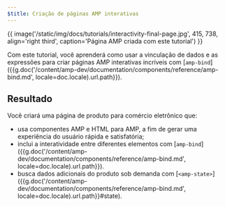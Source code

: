 ```yaml
---
$title: Criação de páginas AMP interativas
---
```


{{ image('/static/img/docs/tutorials/interactivity-final-page.jpg', 415, 738, align='right third', caption='Página AMP criada com este tutorial') }}

Com este tutorial, você aprenderá como usar a vinculação de dados e as expressões para criar páginas AMP interativas incríveis com [`amp-bind`]({{g.doc('/content/amp-dev/documentation/components/reference/amp-bind.md', locale=doc.locale).url.path}}).

## Resultado

Você criará uma página de produto para comércio eletrônico que:

- usa componentes AMP e HTML para AMP, a fim de gerar uma experiência do usuário rápida e satisfatória;
- inclui a interatividade entre diferentes elementos com [`amp-bind`]({{g.doc('/content/amp-dev/documentation/components/reference/amp-bind.md', locale=doc.locale).url.path}}).
- busca dados adicionais do produto sob demanda com [`<amp-state>`]({{g.doc('/content/amp-dev/documentation/components/reference/amp-bind.md', locale=doc.locale).url.path}}#state).
